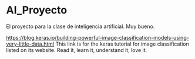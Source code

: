 # AI_Proyecto
El proyecto para la clase de inteligencia artificial. Muy bueno.

https://blog.keras.io/building-powerful-image-classification-models-using-very-little-data.html
This link is for the keras tutorial for image classification listed on its website. Read it, learn it, understand it, love it.
